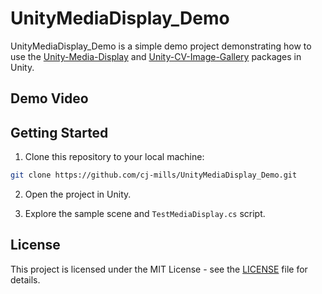 # UnityMediaDisplay_Demo
UnityMediaDisplay_Demo is a simple demo project demonstrating how to use the [Unity-Media-Display](https://github.com/cj-mills/Unity-Media-Display) and [Unity-CV-Image-Gallery](https://github.com/cj-mills/unity-cv-image-gallery) packages in Unity. 



## Demo Video





## Getting Started

1. Clone this repository to your local machine:
```bash
git clone https://github.com/cj-mills/UnityMediaDisplay_Demo.git
```
2. Open the project in Unity.

3. Explore the sample scene and `TestMediaDisplay.cs`  script.



## License

This project is licensed under the MIT License - see the [LICENSE](LICENSE) file for details.
